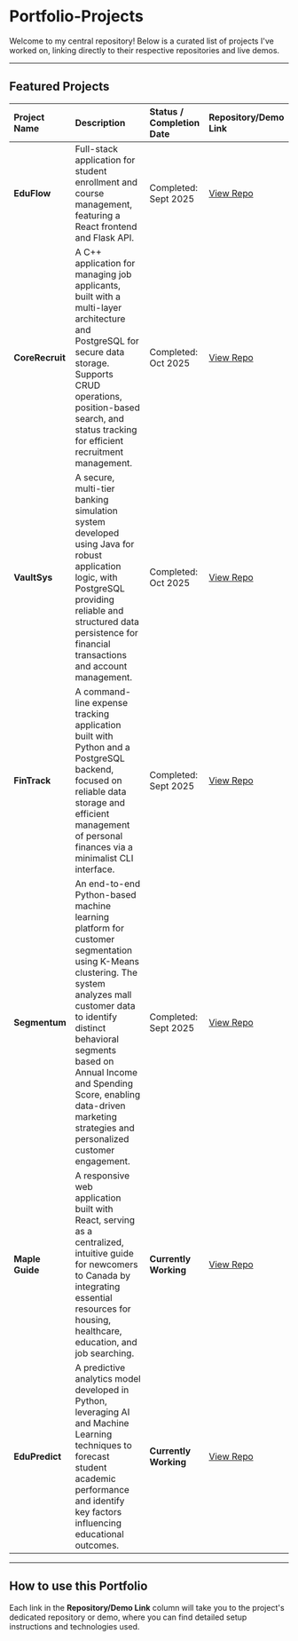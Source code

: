 # Portfolio-Projects


Welcome to my central repository! Below is a curated list of projects I've worked on, linking directly to their respective repositories and live demos.

---

## Featured Projects

| Project Name | Description | Status / Completion Date | Repository/Demo Link |
| :--- | :--- | :--- | :--- |
| **EduFlow** | Full-stack application for student enrollment and course management, featuring a React frontend and Flask API. | Completed: Sept 2025 | [View Repo](https://github.com/Manmohit-24-Singh/EduFlow.git) |
| **CoreRecruit** | A C++ application for managing job applicants, built with a multi-layer architecture and PostgreSQL for secure data storage. Supports CRUD operations, position-based search, and status tracking for efficient recruitment management. | Completed: Oct 2025 | [View Repo](https://github.com/Manmohit-24-Singh/CoreRecruit.git) |
| **VaultSys** | A secure, multi-tier banking simulation system developed using Java for robust application logic, with PostgreSQL providing reliable and structured data persistence for financial transactions and account management. | Completed: Oct 2025 | [View Repo](https://github.com/Manmohit-24-Singh/VaultSys.git) |
| **FinTrack** | A command-line expense tracking application built with Python and a PostgreSQL backend, focused on reliable data storage and efficient management of personal finances via a minimalist CLI interface. | Completed: Sept 2025 | [View Repo](https://github.com/Manmohit-24-Singh/FinTrack.git) |
| **Segmentum** | An end-to-end Python-based machine learning platform for customer segmentation using K-Means clustering. The system analyzes mall customer data to identify distinct behavioral segments based on Annual Income and Spending Score, enabling data-driven marketing strategies and personalized customer engagement. | Completed: Sept 2025 | [View Repo](https://github.com/Manmohit-24-Singh/Segmentum.git) |
| **Maple Guide** | A responsive web application built with React, serving as a centralized, intuitive guide for newcomers to Canada by integrating essential resources for housing, healthcare, education, and job searching. | **Currently Working** | [View Repo](https://github.com/Manmohit-24-Singh/Maple-Guide.git) |
| **EduPredict** | A predictive analytics model developed in Python, leveraging AI and Machine Learning techniques to forecast student academic performance and identify key factors influencing educational outcomes. | **Currently Working** | [View Repo](https://github.com/Manmohit-24-Singh/EduPredict.git) |

---

## How to use this Portfolio

Each link in the **Repository/Demo Link** column will take you to the project's dedicated repository or demo, where you can find detailed setup instructions and technologies used.
